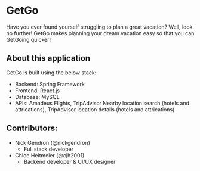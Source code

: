 # GetGo

Have you ever found yourself struggling to plan a great vacation? Well, look no further! GetGo makes planning your dream vacation easy so that you can GetGoing quicker!

## About this application
GetGo is built using the below stack:
  - Backend: Spring Framework
  - Frontend: React.js
  - Database: MySQL
  - APIs: Amadeus Flights, TripAdvisor Nearby location search (hotels and attrications), TripAdvisor location details (hotels and attrications)
  
## Contributors:
  - Nick Gendron (@nickgendron)
    - Full stack developer
  - Chloe Heitmeier (@cjh2001)
    - Backend developer & UI/UX designer

